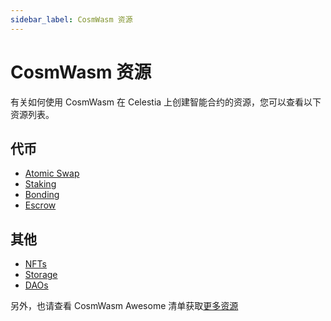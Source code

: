 ```yaml
---
sidebar_label: CosmWasm 资源
---
```


# CosmWasm 资源

有关如何使用 CosmWasm 在 Celestia 上创建智能合约的资源，您可以查看以下资源列表。

## 代币

- [Atomic Swap](https://docs.rs/cw20-atomic-swap/latest/cw20_atomic_swap/)
- [Staking](https://docs.rs/cw20-staking/latest/cw20_staking/)
- [Bonding](https://docs.rs/cw20-bonding/latest/cw20_bonding/)
- [Escrow](https://docs.rs/cw20-escrow/latest/cw20_escrow/)

## 其他

- [NFTs](https://github.com/CosmWasm/cw-nfts/tree/main/contracts)
- [Storage](https://crates.io/crates/cosmwasm-storage)
- [DAOs](https://github.com/DA0-DA0/dao-contracts/tree/main/contracts)

另外，也请查看 CosmWasm Awesome 清单获取[更多资源](https://github.com/InterWasm/cw-awesome/)
